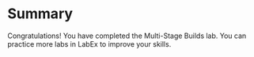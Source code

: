 # Summary

Congratulations! You have completed the Multi-Stage Builds lab. You can practice more labs in LabEx to improve your skills.
